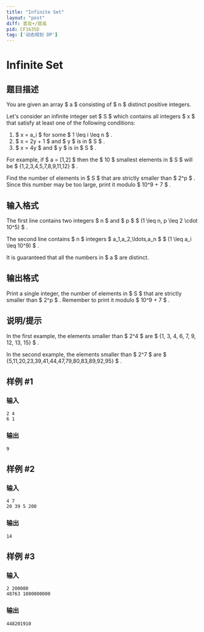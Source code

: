 ```yaml
---
title: "Infinite Set"
layout: "post"
diff: 普及+/提高
pid: CF1635D
tag: ['动态规划 DP']
---
```


# Infinite Set

## 题目描述

You are given an array $ a $ consisting of $ n $ distinct positive integers.

Let's consider an infinite integer set $ S $ which contains all integers $ x $ that satisfy at least one of the following conditions:

1. $ x = a_i $ for some $ 1 \leq i \leq n $ .
2. $ x = 2y + 1 $ and $ y $ is in $ S $ .
3. $ x = 4y $ and $ y $ is in $ S $ .

For example, if $ a = [1,2] $ then the $ 10 $ smallest elements in $ S $ will be $ \{1,2,3,4,5,7,8,9,11,12\} $ .

Find the number of elements in $ S $ that are strictly smaller than $ 2^p $ . Since this number may be too large, print it modulo $ 10^9 + 7 $ .

## 输入格式

The first line contains two integers $ n $ and $ p $ $ (1 \leq n, p \leq 2 \cdot 10^5) $ .

The second line contains $ n $ integers $ a_1,a_2,\ldots,a_n $ $ (1 \leq a_i \leq 10^9) $ .

It is guaranteed that all the numbers in $ a $ are distinct.

## 输出格式

Print a single integer, the number of elements in $ S $ that are strictly smaller than $ 2^p $ . Remember to print it modulo $ 10^9 + 7 $ .

## 说明/提示

In the first example, the elements smaller than $ 2^4 $ are $ \{1, 3, 4, 6, 7, 9, 12, 13, 15\} $ .

In the second example, the elements smaller than $ 2^7 $ are $ \{5,11,20,23,39,41,44,47,79,80,83,89,92,95\} $ .

## 样例 #1

### 输入

```
2 4
6 1
```

### 输出

```
9
```

## 样例 #2

### 输入

```
4 7
20 39 5 200
```

### 输出

```
14
```

## 样例 #3

### 输入

```
2 200000
48763 1000000000
```

### 输出

```
448201910
```

